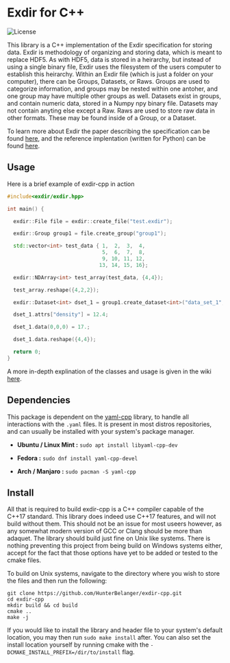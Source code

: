 # Exdir for C++
![License](https://img.shields.io/github/license/HunterBelanger/exdir-cpp.svg)

This library is a C++ implementation of the Exdir specification for storing data.
Exdir is methodology of organizing and storing data, which is meant to replace 
HDF5. As with HDF5, data is stored in a heirarchy, but instead of using a single 
binary file, Exdir uses the filesystem of the users computer to establish this 
heirarchy. Within an Exdir file (which is just a folder on your computer), there
can be Groups, Datasets, or Raws. Groups are used to categorize information, and
groups may be nested within one antoher, and one group may have multiple other
groups as well. Datasets exist in groups, and contain numeric data, stored in a
Numpy npy binary file. Datasets may not contain anyting else except a Raw. Raws
are used to store raw data in other formats. These may be found inside of a
Group, or a Dataset. 

To learn more about Exdir the paper describing the specification can be found 
[here](https://www.frontiersin.org/articles/10.3389/fninf.2018.00016/full), and 
the reference implentation (written for Python) can be found 
[here](https://github.com/CINPLA/exdir).

## Usage
Here is a brief example of exdir-cpp in action
```cpp
#include<exdir/exdir.hpp>

int main() {

  exdir::File file = exdir::create_file("test.exdir");

  exdir::Group group1 = file.create_group("group1");

  std::vector<int> test_data { 1,  2,  3,  4,
                               5,  6,  7,  8,
                               9, 10, 11, 12,
                              13, 14, 15, 16};

  exdir::NDArray<int> test_array(test_data, {4,4});

  test_array.reshape({4,2,2});

  exdir::Dataset<int> dset_1 = group1.create_dataset<int>("data_set_1", test_array);

  dset_1.attrs["density"] = 12.4;

  dset_1.data(0,0,0) = 17.;

  dset_1.data.reshape({4,4});

  return 0;
}
```
A more in-depth explination of the classes and usage is given in the wiki 
[here](https://github.com/HunterBelanger/exdir-cpp/wiki/Usage).

## Dependencies
This package is dependent on the [yaml-cpp](https://github.com/jbeder/yaml-cpp)
library, to handle all interactions with the ```.yaml``` files. It is present in
most distros repositories, and can usually be installed with your system's
package manager.

* **Ubuntu / Linux Mint :**
```sudo apt install libyaml-cpp-dev```

* **Fedora :**
```sudo dnf install yaml-cpp-devel```

* **Arch / Manjaro :**
```sudo pacman -S yaml-cpp```

## Install
All that is required to build exdir-cpp is a C++ compiler capable of the C++17
standard. This library does indeed use C++17 features, and will not build 
without them. This should not be an issue for most useers however, as any 
somewhat modern version of GCC or Clang should be more than adaquet. The 
library should build just fine on Unix  like systems. There is nothing 
preventing this project from being build on Windows systems either, accept for
the fact that those options have yet to be added or tested to the cmake files.

To build on Unix systems, navigate to the directory where you wish to store the 
files and then run the following:
```
git clone https://github.com/HunterBelanger/exdir-cpp.git
cd exdir-cpp
mkdir build && cd build
cmake ..
make -j
```
If you would like to install the library and header file to your system's
default location, you may then run ```sudo make install``` after. You can
also set the install location yourself by running cmake with the
```-DCMAKE_INSTALL_PREFIX=/dir/to/install``` flag.
